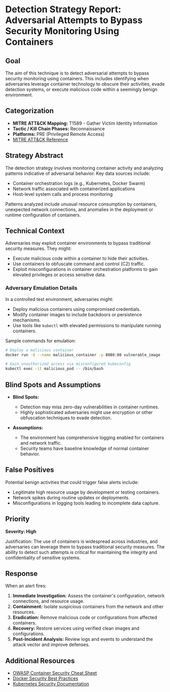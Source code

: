 # Detection Strategy Report: Adversarial Attempts to Bypass Security Monitoring Using Containers

## Goal
The aim of this technique is to detect adversarial attempts to bypass security monitoring using containers. This includes identifying when adversaries leverage container technology to obscure their activities, evade detection systems, or execute malicious code within a seemingly benign environment.

## Categorization
- **MITRE ATT&CK Mapping:** T1589 - Gather Victim Identity Information
- **Tactic / Kill Chain Phases:** Reconnaissance
- **Platforms:** PRE (Privileged Remote Access)
- [MITRE ATT&CK Reference](https://attack.mitre.org/techniques/T1589)

## Strategy Abstract
The detection strategy involves monitoring container activity and analyzing patterns indicative of adversarial behavior. Key data sources include:
- Container orchestration logs (e.g., Kubernetes, Docker Swarm)
- Network traffic associated with containerized applications
- Host-level system calls and process monitoring

Patterns analyzed include unusual resource consumption by containers, unexpected network connections, and anomalies in the deployment or runtime configuration of containers.

## Technical Context
Adversaries may exploit container environments to bypass traditional security measures. They might:
- Execute malicious code within a container to hide their activities.
- Use containers to obfuscate command and control (C2) traffic.
- Exploit misconfigurations in container orchestration platforms to gain elevated privileges or access sensitive data.

### Adversary Emulation Details
In a controlled test environment, adversaries might:
- Deploy malicious containers using compromised credentials.
- Modify container images to include backdoors or persistence mechanisms.
- Use tools like `kubectl` with elevated permissions to manipulate running containers.

Sample commands for emulation:
```bash
# Deploy a malicious container
docker run -d --name malicious_container -p 8080:80 vulnerable_image

# Gain unauthorized access via misconfigured kubeconfig
kubectl exec -it malicious_pod -- /bin/bash
```

## Blind Spots and Assumptions
- **Blind Spots:** 
  - Detection may miss zero-day vulnerabilities in container runtimes.
  - Highly sophisticated adversaries might use encryption or other obfuscation techniques to evade detection.
  
- **Assumptions:**
  - The environment has comprehensive logging enabled for containers and network traffic.
  - Security teams have baseline knowledge of normal container behavior.

## False Positives
Potential benign activities that could trigger false alerts include:
- Legitimate high resource usage by development or testing containers.
- Network spikes during routine updates or deployments.
- Misconfigurations in logging tools leading to incomplete data capture.

## Priority
**Severity: High**

Justification: The use of containers is widespread across industries, and adversaries can leverage them to bypass traditional security measures. The ability to detect such attempts is critical for maintaining the integrity and confidentiality of sensitive systems.

## Response
When an alert fires:
1. **Immediate Investigation:** Assess the container's configuration, network connections, and resource usage.
2. **Containment:** Isolate suspicious containers from the network and other resources.
3. **Eradication:** Remove malicious code or configurations from affected containers.
4. **Recovery:** Restore services using verified clean images and configurations.
5. **Post-Incident Analysis:** Review logs and events to understand the attack vector and improve defenses.

## Additional Resources
- [OWASP Container Security Cheat Sheet](https://cheatsheetseries.owasp.org/cheatsheets/Container_Security_Cheat_Sheet.html)
- [Docker Security Best Practices](https://docs.docker.com/engine/security/best-practices/)
- [Kubernetes Security Documentation](https://kubernetes.io/docs/concepts/security/)